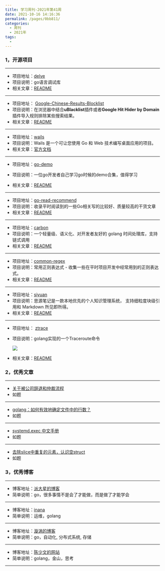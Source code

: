 ```yaml
---
title: 学习周刊-2021年第41周
date: 2021-10-16 14:16:36
permalink: /pages/0bb811/
categories:
  - 周刊
  - 2021年
tags:
  - 
---
```



### **1，开源项目**

---

- 项目地址：[delve](https://github.com/go-delve/delve)
- 项目说明：go语言调试库
- 相关文章：[README](https://github.com/go-delve/delve#readme)

---

- 项目地址： [Google-Chinese-Results-Blocklist](https://github.com/cobaltdisco/Google-Chinese-Results-Blocklist)
- 项目说明：在浏览器中结合**uBlacklist**插件或者**Google Hit Hider by Domain**插件导入规则排除某些搜索结果。
- 相关文章：[README](https://github.com/cobaltdisco/Google-Chinese-Results-Blocklist/blob/master/README.md)

---

- 项目地址：[wails](https://github.com/wailsapp/wails)
- 项目说明：Wails 是一个可让您使用 Go 和 Web 技术编写桌面应用的项目。
- 相关文章：[官方文档](https://wails.top/zh-Hans/docs/about)

---

- 项目地址：[go-demo](https://github.com/pibigstar/go-demo)

- 项目说明：一位go开发者自己学习go时候的demo合集，值得学习

- 相关文章：[README](https://github.com/pibigstar/go-demo/blob/master/README.md)

---

- 项目地址：[go-read-recommend](https://github.com/kirintang/go-read-recommend)
- 项目说明：收录平时阅读到的一些Go相关写的比较好、质量较高的干货文章
- 相关文章：[README](https://github.com/kirintang/go-read-recommend/blob/master/README.md)

---

- 项目地址：[carbon](https://github.com/golang-module/carbon)
- 项目说明：一个轻量级、语义化、对开发者友好的 golang 时间处理库，支持链式调用
- 相关文章：[README](https://github.com/golang-module/carbon/blob/master/README.cn.md)

---

- 项目地址：[common-regex](https://github.com/cdoco/common-regex)
- 项目说明：常用正则表达式 - 收集一些在平时项目开发中经常用到的正则表达式。
- 相关文章：[README](https://github.com/cdoco/common-regex/blob/master/README.md)

---

- 项目地址：[siyuan](https://github.com/siyuan-note/siyuan)
- 项目说明：思源笔记是一款本地优先的个人知识管理系统， 支持细粒度块级引用和 Markdown 所见即所得。
- 相关文章：[README](https://github.com/siyuan-note/siyuan/blob/master/README.md)

---

- 项目地址： [ztrace](https://github.com/zartbot/ztrace)

- 项目说明：golang实现的一个Traceroute命令

  ![](http://t.eryajf.net/imgs/2021/10/90f9e4c19ed22495.png)

- 相关文章：[README](https://github.com/zartbot/ztrace/blob/main/README.md)

###  2，优秀文章

---

-  [关于被公司辞退和仲裁流程](https://weibo.com/ttarticle/p/show?id=2309404691030141435969)
- 如题

----

-  [golang：如何有效地确定文件中的行数？](https://www.javaroad.cn/questions/24510)
- 如题

---

-  [systemd.exec 中文手册](http://www.jinbuguo.com/systemd/systemd.exec.html)
-  如题

---

- [去除slice中重复的元素，认识空struct](https://www.jianshu.com/p/5430eebd715c)
- 如题

### **3，优秀博客**

---

- 博客地址：[派大星的博客](https://pibigstar.github.io/)
- 简单说明：go，很多事情不是会了才能做，而是做了才能学会

----

- 博客地址：[inana](https://inana.top/)
- 简单说明：运维，golang

---

- 博客地址：[漩涡的博客](https://xuanwo.io/)
- 简单说明：go，自动化, 分布式系统, 存储

---

- 博客地址：[陈少文的网站](https://www.chenshaowen.com/)
- 简单说明：golang，金山，思考

---